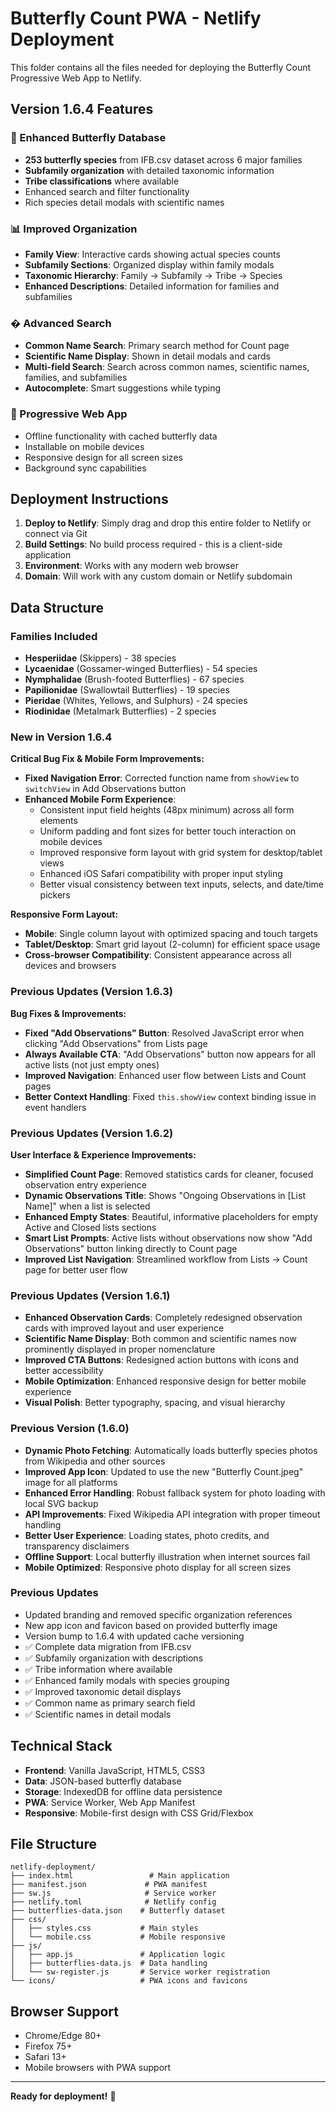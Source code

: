 # Butterfly Count PWA - Netlify Deployment

This folder contains all the files needed for deploying the Butterfly Count Progressive Web App to Netlify.

## Version 1.6.4 Features

### 🦋 Enhanced Butterfly Database
- **253 butterfly species** from IFB.csv dataset across 6 major families
- **Subfamily organization** with detailed taxonomic information
- **Tribe classifications** where available
- Enhanced search and filter functionality
- Rich species detail modals with scientific names

### 📊 Improved Organization
- **Family View**: Interactive cards showing actual species counts
- **Subfamily Sections**: Organized display within family modals
- **Taxonomic Hierarchy**: Family → Subfamily → Tribe → Species
- **Enhanced Descriptions**: Detailed information for families and subfamilies

### � Advanced Search
- **Common Name Search**: Primary search method for Count page
- **Scientific Name Display**: Shown in detail modals and cards
- **Multi-field Search**: Search across common names, scientific names, families, and subfamilies
- **Autocomplete**: Smart suggestions while typing

### 📱 Progressive Web App
- Offline functionality with cached butterfly data
- Installable on mobile devices
- Responsive design for all screen sizes
- Background sync capabilities

## Deployment Instructions

1. **Deploy to Netlify**: Simply drag and drop this entire folder to Netlify or connect via Git
2. **Build Settings**: No build process required - this is a client-side application
3. **Environment**: Works with any modern web browser
4. **Domain**: Will work with any custom domain or Netlify subdomain

## Data Structure

### Families Included
- **Hesperiidae** (Skippers) - 38 species
- **Lycaenidae** (Gossamer-winged Butterflies) - 54 species  
- **Nymphalidae** (Brush-footed Butterflies) - 67 species
- **Papilionidae** (Swallowtail Butterflies) - 19 species
- **Pieridae** (Whites, Yellows, and Sulphurs) - 24 species
- **Riodinidae** (Metalmark Butterflies) - 2 species

### New in Version 1.6.4

**Critical Bug Fix & Mobile Form Improvements:**
- **Fixed Navigation Error**: Corrected function name from `showView` to `switchView` in Add Observations button
- **Enhanced Mobile Form Experience**: 
  - Consistent input field heights (48px minimum) across all form elements
  - Uniform padding and font sizes for better touch interaction on mobile devices
  - Improved responsive form layout with grid system for desktop/tablet views
  - Enhanced iOS Safari compatibility with proper input styling
  - Better visual consistency between text inputs, selects, and date/time pickers

**Responsive Form Layout:**
- **Mobile**: Single column layout with optimized spacing and touch targets
- **Tablet/Desktop**: Smart grid layout (2-column) for efficient space usage
- **Cross-browser Compatibility**: Consistent appearance across all devices and browsers

### Previous Updates (Version 1.6.3)

**Bug Fixes & Improvements:**
- **Fixed "Add Observations" Button**: Resolved JavaScript error when clicking "Add Observations" from Lists page
- **Always Available CTA**: "Add Observations" button now appears for all active lists (not just empty ones)
- **Improved Navigation**: Enhanced user flow between Lists and Count pages
- **Better Context Handling**: Fixed `this.showView` context binding issue in event handlers

### Previous Updates (Version 1.6.2)

**User Interface & Experience Improvements:**
- **Simplified Count Page**: Removed statistics cards for cleaner, focused observation entry experience
- **Dynamic Observations Title**: Shows "Ongoing Observations in [List Name]" when a list is selected
- **Enhanced Empty States**: Beautiful, informative placeholders for empty Active and Closed lists sections
- **Smart List Prompts**: Active lists without observations now show "Add Observations" button linking directly to Count page
- **Improved List Navigation**: Streamlined workflow from Lists → Count page for better user flow

### Previous Updates (Version 1.6.1)
- **Enhanced Observation Cards**: Completely redesigned observation cards with improved layout and user experience
- **Scientific Name Display**: Both common and scientific names now prominently displayed in proper nomenclature
- **Improved CTA Buttons**: Redesigned action buttons with icons and better accessibility
- **Mobile Optimization**: Enhanced responsive design for better mobile experience
- **Visual Polish**: Better typography, spacing, and visual hierarchy

### Previous Version (1.6.0)
- **Dynamic Photo Fetching**: Automatically loads butterfly species photos from Wikipedia and other sources
- **Improved App Icon**: Updated to use the new "Butterfly Count.jpeg" image for all platforms
- **Enhanced Error Handling**: Robust fallback system for photo loading with local SVG backup
- **API Improvements**: Fixed Wikipedia API integration with proper timeout handling
- **Better User Experience**: Loading states, photo credits, and transparency disclaimers
- **Offline Support**: Local butterfly illustration when internet sources fail
- **Mobile Optimized**: Responsive photo display for all screen sizes

### Previous Updates
- Updated branding and removed specific organization references
- New app icon and favicon based on provided butterfly image
- Version bump to 1.6.4 with updated cache versioning
- ✅ Complete data migration from IFB.csv
- ✅ Subfamily organization with descriptions
- ✅ Tribe information where available
- ✅ Enhanced family modals with species grouping
- ✅ Improved taxonomic detail displays
- ✅ Common name as primary search field
- ✅ Scientific names in detail modals

## Technical Stack
- **Frontend**: Vanilla JavaScript, HTML5, CSS3
- **Data**: JSON-based butterfly database
- **Storage**: IndexedDB for offline data persistence
- **PWA**: Service Worker, Web App Manifest
- **Responsive**: Mobile-first design with CSS Grid/Flexbox

## File Structure
```
netlify-deployment/
├── index.html                 # Main application
├── manifest.json             # PWA manifest  
├── sw.js                     # Service worker
├── netlify.toml              # Netlify config
├── butterflies-data.json    # Butterfly dataset
├── css/
│   ├── styles.css           # Main styles
│   └── mobile.css           # Mobile responsive
├── js/
│   ├── app.js               # Application logic
│   ├── butterflies-data.js  # Data handling
│   └── sw-register.js       # Service worker registration
└── icons/                   # PWA icons and favicons
```

## Browser Support
- Chrome/Edge 80+
- Firefox 75+
- Safari 13+
- Mobile browsers with PWA support

---

**Ready for deployment!** 🚀
